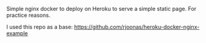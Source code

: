 Simple nginx docker to deploy on Heroku to serve a simple static page. For practice reasons.

I used this repo as a base: https://github.com/rjoonas/heroku-docker-nginx-example

